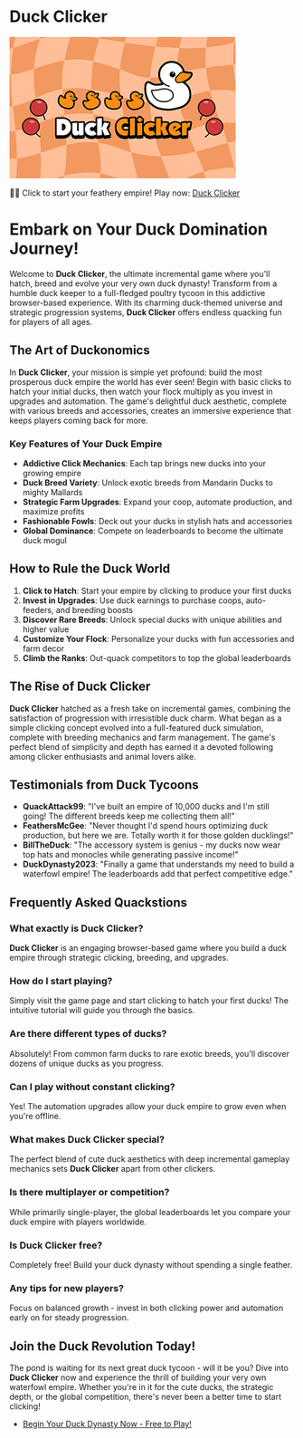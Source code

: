 # Duck Clicker

![Duck Clicker Banner](https://raw.githubusercontent.com/bearclicker/duck-clicker/main/duck-clicker.png "Build Your Duck Dynasty")

🦆🦆 Click to start your feathery empire! Play now: [Duck Clicker](https://clicker-game.com/duck-clicker/ "Duck Clicker")

# Embark on Your Duck Domination Journey!

Welcome to **Duck Clicker**, the ultimate incremental game where you'll hatch, breed and evolve your very own duck dynasty! Transform from a humble duck keeper to a full-fledged poultry tycoon in this addictive browser-based experience. With its charming duck-themed universe and strategic progression systems, **Duck Clicker** offers endless quacking fun for players of all ages.

## The Art of Duckonomics

In **Duck Clicker**, your mission is simple yet profound: build the most prosperous duck empire the world has ever seen! Begin with basic clicks to hatch your initial ducks, then watch your flock multiply as you invest in upgrades and automation. The game's delightful duck aesthetic, complete with various breeds and accessories, creates an immersive experience that keeps players coming back for more.

### Key Features of Your Duck Empire

- **Addictive Click Mechanics**: Each tap brings new ducks into your growing empire
- **Duck Breed Variety**: Unlock exotic breeds from Mandarin Ducks to mighty Mallards
- **Strategic Farm Upgrades**: Expand your coop, automate production, and maximize profits
- **Fashionable Fowls**: Deck out your ducks in stylish hats and accessories
- **Global Dominance**: Compete on leaderboards to become the ultimate duck mogul

## How to Rule the Duck World

1. **Click to Hatch**: Start your empire by clicking to produce your first ducks
2. **Invest in Upgrades**: Use duck earnings to purchase coops, auto-feeders, and breeding boosts
3. **Discover Rare Breeds**: Unlock special ducks with unique abilities and higher value
4. **Customize Your Flock**: Personalize your ducks with fun accessories and farm decor
5. **Climb the Ranks**: Out-quack competitors to top the global leaderboards

## The Rise of Duck Clicker

**Duck Clicker** hatched as a fresh take on incremental games, combining the satisfaction of progression with irresistible duck charm. What began as a simple clicking concept evolved into a full-featured duck simulation, complete with breeding mechanics and farm management. The game's perfect blend of simplicity and depth has earned it a devoted following among clicker enthusiasts and animal lovers alike.

## Testimonials from Duck Tycoons

- **QuackAttack99**: "I've built an empire of 10,000 ducks and I'm still going! The different breeds keep me collecting them all!"
- **FeathersMcGee**: "Never thought I'd spend hours optimizing duck production, but here we are. Totally worth it for those golden ducklings!"
- **BillTheDuck**: "The accessory system is genius - my ducks now wear top hats and monocles while generating passive income!"
- **DuckDynasty2023**: "Finally a game that understands my need to build a waterfowl empire! The leaderboards add that perfect competitive edge."

## Frequently Asked Quackstions

### What exactly is Duck Clicker?
**Duck Clicker** is an engaging browser-based game where you build a duck empire through strategic clicking, breeding, and upgrades.

### How do I start playing?
Simply visit the game page and start clicking to hatch your first ducks! The intuitive tutorial will guide you through the basics.

### Are there different types of ducks?
Absolutely! From common farm ducks to rare exotic breeds, you'll discover dozens of unique ducks as you progress.

### Can I play without constant clicking?
Yes! The automation upgrades allow your duck empire to grow even when you're offline.

### What makes Duck Clicker special?
The perfect blend of cute duck aesthetics with deep incremental gameplay mechanics sets **Duck Clicker** apart from other clickers.

### Is there multiplayer or competition?
While primarily single-player, the global leaderboards let you compare your duck empire with players worldwide.

### Is Duck Clicker free?
Completely free! Build your duck dynasty without spending a single feather.

### Any tips for new players?
Focus on balanced growth - invest in both clicking power and automation early on for steady progression.

## Join the Duck Revolution Today!

The pond is waiting for its next great duck tycoon - will it be you? Dive into **Duck Clicker** now and experience the thrill of building your very own waterfowl empire. Whether you're in it for the cute ducks, the strategic depth, or the global competition, there's never been a better time to start clicking!

- [Begin Your Duck Dynasty Now - Free to Play!](https://clicker-game.com/duck-clicker/)
